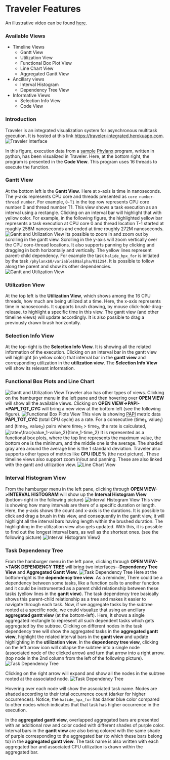 Traveler Features
==========================

An illustrative video can be found [here](https://www.dropbox.com/s/hx3gjpbwnyrwkz5/TravelerIntro.mp4?dl=0).

### Available Views

- Timeline Views 
  - Gantt View
  - Utilization View
  - Functional Box Plot View
  - Line Chart View
  - Aggregated Gantt View
- Ancillary views
  - Interval Histogram
  - Dependency Tree View
- Informative Views
  - Selection Info View
  - Code View

### Introduction
Traveler is an integrated visualization system for asynchronous multitask execution. It is hosted at this link https://traveler-integrated.herokuapp.com. 
![Traveler Interface](01.png)

In this figure, execution data from a [sample](https://github.com/sayefsakin/halide_notes/blob/master/FinalRunWithHalide/sayef_halide_in.py) [Phylanx](https://github.com/STEllAR-GROUP/phylanx/) program, written in python, has been visualized in Traveler. Here, at the bottom right, the program is presented in the **Code View**. This program uses 16 threads to execute the function.

### Gantt View
At the bottom left is the **Gantt View**. Here at x-axis is time in nanoseconds. The y-axis represents CPU core and threads 
presented as `core number-thread number`. For example, `0-T1` in the top row represents CPU core number 0 and thread number T1. This view shows a task 
execution as an interval using a rectangle. Clicking on an interval bar will highlight that with yellow color. For example, in the following figure, the 
highlighted yellow bar represents a task execution at CPU core 0 and thread location T-1 started at roughly 258M nanoseconds and ended at time roughly 272M 
nanoseconds.
![Gantt and Utilization View](03.png)
Its possible to zoom in and zoom out by scrolling in the gantt view. Scrolling in the y-axis will zoom vertically over the CPU core-thread locations. It 
also supports panning by clicking and dragging in both horizontally and vertically. The yellow lines represent parent-child dependency. For example the task 
`halide_hpx_for` is initiated by the task `/phylanx$0/variable$0$alpha/0$12$4`. It is possible to follow along the parent and show its other dependencies.
![Gantt and Utilization View](04.png)

### Utilization View
At the top left is the **Utilization View**, which shows among the 16 CPU threads, how much are being utilized at a time. Here, the x-axis represents time
in nanoseconds. It supports brush drawing, by mouse click-hold-drag-release, to highlight a specific time in this view. The gantt view (and 
other timeline views) will update accordingly. It is also possible to drag a previously drawn brash horizontally.

### Selection Info View
At the top-right is the **Selection Info View**. It is showing all the related information of the execution. Clicking on an interval bar in the gantt view will 
highlight (in yellow color) that interval bar in the **gantt view** and corresponding utilization in the **utilization view**. The **Selection Info View** will show 
its relevant information. 

### Functional Box Plots and Line Chart
![Gantt and Utilization View](05.png)
Traveler also has other types of views. Clicking on the hamburger menu in the left pane and then hovering over **OPEN VIEW** will show all the available views. 
Clicking on **OPEN VIEW->PAPI->PAPI_TOT_CYC** will bring a new view at the bottom left (see the following figure).
![Functional Box Plots View](06.png)
This view is showing [PAPI](https://tvm.apache.org/docs/how_to/profile/papi.html) metric data **PAPI_TOT_CYC** (total CPU cycle) as a rate. For a consecutive 
(time<sub>1</sub>, value<sub>1</sub>) and (time<sub>2</sub>, value<sub>2</sub>) pairs where time<sub>1</sub> > time<sub>2</sub>, the rate is calculated,
![rate=\frac{value_1-value_2}{time_1-time_2}](https://latex.codecogs.com/svg.image?rate=\frac{value_1-value_2}{time_1-time_2})
It is represented as a functional box plots, where the top line represents the maximum value, the bottom one is the minimum, and the middle one is the average. 
The shaded gray area around the average line is the 1 standard deviation. Traveler also supports other types of metrics like **CPU IDLE %** (the next picture). 
These timeline views also support zoom in/out and panning. These are also linked with the gantt and utilization view.
![Line Chart View](07.png)

### Interval Histogram View
From the hamburger menu in the left pane, clicking through **OPEN VIEW->INTERVAL HISTOGRAM** will show up the **Interval Histogram View** (bottom-right in 
the following picture)
![Interval Histogram View](08.png)
This view is showing how many intervals are there of a specific duration or length. Here, the y-axis shows the count and x-axis is the durations. It is 
possible to click and drag a brush in this view, and consequently in the gantt view, it will highlight all the interval bars having length within the 
brushed duration. The highlighting in the utilization view also gets updated. With this, it is possible to find out the longest interval bars, as well as 
the shortest ones. (see the following picture)
![Interval Histogram View2](09.png)

### Task Dependency Tree
From the hamburger menu in the left pane, clicking through **OPEN VIEW->TASK DEPENDENCY TREE** will bring two interfaces--**Dependency Tree View** and 
**Aggregated Gantt View**.
![Task Dependency Tree](10.png)
Here at the bottom-right is the **dependency tree view**. As a reminder, There could be a dependency between some tasks, like a function calls to another 
function and it could be instrumented as a parent child relationship between these tasks (yellow lines in the **gantt view**). The task dependency tree 
basically shows this parent-child relationship as a tree and makes it easier to navigate through each task. Now, if we aggregate tasks by the subtree rooted 
at a specific node, we could visualize that using an ancillary **aggregated gantt view** (at the bottom-left). Here, It shows a single aggregated rectangle 
to represent all such dependent tasks which gets aggregated by the subtree. Clicking on different nodes in the task dependency tree will show the 
aggregated tasks in the **aggregated gantt view**, highlight the related interval bars in the **gantt view** and update highlighting in the 
**utilization view**. In the **dependency tree view**, clicking on the left arrow icon will collapse the subtree into a single node (associated node of the clicked arrow) and 
turn that arrow into a right arrow. (top node in the 2nd column from the left of the following picture).
![Task Dependency Tree](12.png)

Clicking on the right arrow will expand and show all the nodes in the subtree rooted at the associated node.
![Task Dependency Tree](11.png)

Hovering over each node will show the associated task name. Nodes are shaded according to their total occurrence count (darker for higher occurrences). 
Notice, the `halide_hpx_for` has darker blue color compared to other nodes which indicates that that task has higher occurrence in the execution. 

In the **aggregated gantt view**, overlapped aggregated bars are presented with an additional row and color coded with different shades of purple color. 
Interval bars in the **gantt view** are also being colored with the same shade of purple corresponding to the aggregated bar (to which these bars belong to) in 
the **aggregated gantt view**. The task name is also written with each aggregated bar and associated CPU utilization is drawn within the aggregated bar.